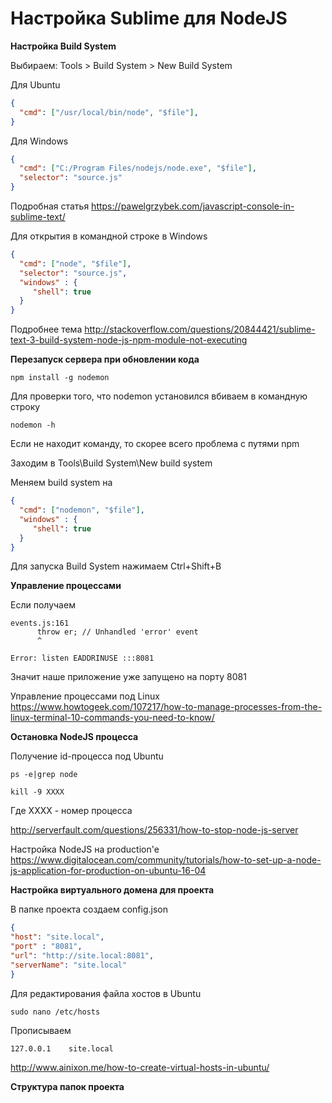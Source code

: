 # Настройка Sublime для NodeJS

**Настройка Build System**

Выбираем:
Tools > Build System > New Build System

Для Ubuntu

```json
{
  "cmd": ["/usr/local/bin/node", "$file"],
}
```

Для Windows

```json
{
  "cmd": ["C:/Program Files/nodejs/node.exe", "$file"],
  "selector": "source.js"
}
```

Подробная статья
https://pawelgrzybek.com/javascript-console-in-sublime-text/


Для открытия в командной строке в Windows

```json
{
  "cmd": ["node", "$file"],
  "selector": "source.js",
  "windows" : {
     "shell": true
  }
}
```

Подробнее тема
http://stackoverflow.com/questions/20844421/sublime-text-3-build-system-node-js-npm-module-not-executing

**Перезапуск сервера при обновлении кода**

```cli
npm install -g nodemon
```

Для проверки того, что nodemon установился вбиваем в командную строку

```cli
nodemon -h
```

Если не находит команду, то скорее всего проблема с путями npm

Заходим в Tools\Build System\New build system

Меняем build system на

```json
{
  "cmd": ["nodemon", "$file"],
  "windows" : {
     "shell": true
  }
}
```
Для запуска Build System нажимаем Ctrl+Shift+B


**Управление процессами**

Если получаем
```cli
events.js:161
      throw er; // Unhandled 'error' event
      ^

Error: listen EADDRINUSE :::8081
```

Значит наше приложение уже запущено на порту 8081


Управление процессами под Linux
https://www.howtogeek.com/107217/how-to-manage-processes-from-the-linux-terminal-10-commands-you-need-to-know/

**Остановка NodeJS процесса**

Получение id-процесса под Ubuntu

```cli
ps -e|grep node
```

```cli
kill -9 XXXX
```

Где XXXX - номер процесса

http://serverfault.com/questions/256331/how-to-stop-node-js-server

Настройка NodeJS на production'e
https://www.digitalocean.com/community/tutorials/how-to-set-up-a-node-js-application-for-production-on-ubuntu-16-04

**Настройка виртуального домена для проекта**

В папке проекта создаем config.json

```json
{
"host": "site.local",
"port" : "8081",
"url": "http://site.local:8081",
"serverName": "site.local"
}
```


Для редактирования файла хостов в Ubuntu

```cli
sudo nano /etc/hosts
```

Прописываем

```cli
127.0.0.1    site.local
```

http://www.ainixon.me/how-to-create-virtual-hosts-in-ubuntu/

**Структура папок проекта**


